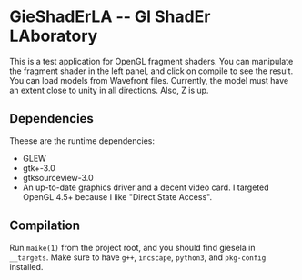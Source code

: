 GieShadErLA -- Gl ShadEr LAboratory
===================================

This is a test application for OpenGL fragment shaders. You can manipulate the fragment shader in the left panel, and click on compile to see the result. You can load models from Wavefront files. Currently, the model must have an extent close to unity in all directions. Also, Z is up.

Dependencies
------------
Theese are the runtime dependencies:

 * GLEW
 * gtk+-3.0
 * gtksourceview-3.0
 * An up-to-date graphics driver and a decent video card. I targeted OpenGL 4.5+ because I like "Direct State Access".

Compilation
-----------
Run `maike(1)` from the project root, and you should find giesela in `__targets`. Make sure to have `g++`, `incscape`, `python3`, and `pkg-config` installed.
